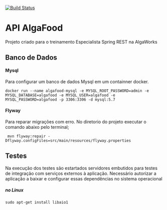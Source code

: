 [![Build Status](https://travis-ci.com/fsilvafrancisco16/algafood-api.svg?branch=master)](https://travis-ci.com/fsilvafrancisco16/algafood-api)

# API AlgaFood

 Projeto criado para o treinamento Especialista Spring REST na AlgaWorks


## Banco de Dados
#### Mysql
 Para configurar um banco de dados Mysql em um containner docker.

```
docker run --name algafood-mysql -e MYSQL_ROOT_PASSWORD=admin -e MYSQL_DATABASE=algafood -e MYSQL_USER=algafood -e MYSQL_PASSWORD=algafood -p 3306:3306 -d mysql:5.7
```
#### Flyway
 Para reparar migrações com erro. No diretorio do projeto executar o comando abaixo pelo terminal;

```
 mvn flyway:repair -Dflyway.configFiles=src/main/resources/flyway.properties
```


## Testes
 Na execução dos testes são estartados servidores embutidos para testes de integração com serviços externos à aplicação.
 Necessário autorizar a aplicação a baixar e configurar essas dependências no sistema operacional
##### no Linux
```sudo apt-get install libaio1```